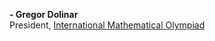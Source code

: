 **- Gregor Dolinar**\
President, [International Mathematical Olympiad](https://www.imo-official.org/)